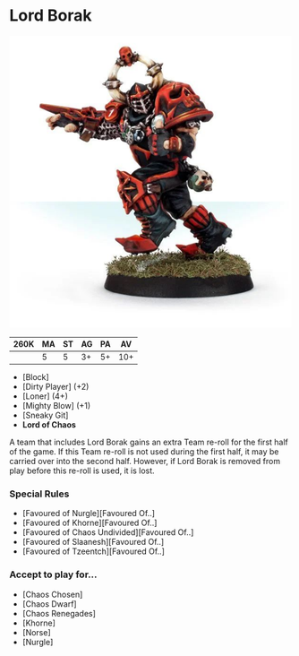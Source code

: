 # Lord Borak

![](../media/starplayers/LordBoraktheDespoiler01.jpg)

| 260K  | MA | ST | AG | PA | AV |
| --- | --- | --- | --- | --- | --- |
| | 5 | 5 | 3+ | 5+ | 10+ |

* [Block]
* [Dirty Player] (+2)
* [Loner] (4+)
* [Mighty Blow] (+1)
* [Sneaky Git]
* **Lord of Chaos**

A team that includes Lord Borak gains an extra Team re-roll for the first half of the game. If this Team re-roll is not used during the first half, it may be carried over into the second half. However, if Lord Borak is removed from play before this re-roll is used, it is lost.

### Special Rules
* [Favoured of Nurgle][Favoured Of..]
* [Favoured of Khorne][Favoured Of..]
* [Favoured of Chaos Undivided][Favoured Of..]
* [Favoured of Slaanesh][Favoured Of..]
* [Favoured of Tzeentch][Favoured Of..]

### Accept to play for...
* [Chaos Chosen]
* [Chaos Dwarf]
* [Chaos Renegades]
* [Khorne]
* [Norse]
* [Nurgle]
